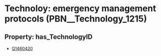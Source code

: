 # Technoloy: __emergency management protocols__ (PBN__Technology_1215)

## Property: has_TechnologyID

* [Q1460420](Q1460420)

